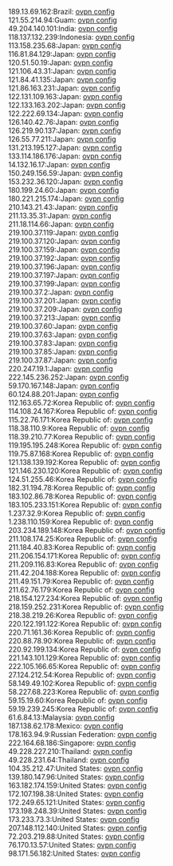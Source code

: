 189.13.69.162:Brazil: [ovpn config](vpn/189_13_69_162.ovpn)  
121.55.214.94:Guam: [ovpn config](vpn/121_55_214_94.ovpn)  
49.204.140.101:India: [ovpn config](vpn/49_204_140_101.ovpn)  
118.137.132.239:Indonesia: [ovpn config](vpn/118_137_132_239.ovpn)  
113.158.235.68:Japan: [ovpn config](vpn/113_158_235_68.ovpn)  
116.81.84.129:Japan: [ovpn config](vpn/116_81_84_129.ovpn)  
120.51.50.19:Japan: [ovpn config](vpn/120_51_50_19.ovpn)  
121.106.43.31:Japan: [ovpn config](vpn/121_106_43_31.ovpn)  
121.84.41.135:Japan: [ovpn config](vpn/121_84_41_135.ovpn)  
121.86.163.231:Japan: [ovpn config](vpn/121_86_163_231.ovpn)  
122.131.109.163:Japan: [ovpn config](vpn/122_131_109_163.ovpn)  
122.133.163.202:Japan: [ovpn config](vpn/122_133_163_202.ovpn)  
122.222.69.134:Japan: [ovpn config](vpn/122_222_69_134.ovpn)  
126.140.42.76:Japan: [ovpn config](vpn/126_140_42_76.ovpn)  
126.219.90.137:Japan: [ovpn config](vpn/126_219_90_137.ovpn)  
126.55.77.211:Japan: [ovpn config](vpn/126_55_77_211.ovpn)  
131.213.195.127:Japan: [ovpn config](vpn/131_213_195_127.ovpn)  
133.114.186.176:Japan: [ovpn config](vpn/133_114_186_176.ovpn)  
14.132.16.17:Japan: [ovpn config](vpn/14_132_16_17.ovpn)  
150.249.156.59:Japan: [ovpn config](vpn/150_249_156_59.ovpn)  
153.232.36.120:Japan: [ovpn config](vpn/153_232_36_120.ovpn)  
180.199.24.60:Japan: [ovpn config](vpn/180_199_24_60.ovpn)  
180.221.215.174:Japan: [ovpn config](vpn/180_221_215_174.ovpn)  
210.143.21.43:Japan: [ovpn config](vpn/210_143_21_43.ovpn)  
211.13.35.31:Japan: [ovpn config](vpn/211_13_35_31.ovpn)  
211.18.114.66:Japan: [ovpn config](vpn/211_18_114_66.ovpn)  
219.100.37.119:Japan: [ovpn config](vpn/219_100_37_119.ovpn)  
219.100.37.120:Japan: [ovpn config](vpn/219_100_37_120.ovpn)  
219.100.37.159:Japan: [ovpn config](vpn/219_100_37_159.ovpn)  
219.100.37.192:Japan: [ovpn config](vpn/219_100_37_192.ovpn)  
219.100.37.196:Japan: [ovpn config](vpn/219_100_37_196.ovpn)  
219.100.37.197:Japan: [ovpn config](vpn/219_100_37_197.ovpn)  
219.100.37.199:Japan: [ovpn config](vpn/219_100_37_199.ovpn)  
219.100.37.2:Japan: [ovpn config](vpn/219_100_37_2.ovpn)  
219.100.37.201:Japan: [ovpn config](vpn/219_100_37_201.ovpn)  
219.100.37.209:Japan: [ovpn config](vpn/219_100_37_209.ovpn)  
219.100.37.213:Japan: [ovpn config](vpn/219_100_37_213.ovpn)  
219.100.37.60:Japan: [ovpn config](vpn/219_100_37_60.ovpn)  
219.100.37.63:Japan: [ovpn config](vpn/219_100_37_63.ovpn)  
219.100.37.83:Japan: [ovpn config](vpn/219_100_37_83.ovpn)  
219.100.37.85:Japan: [ovpn config](vpn/219_100_37_85.ovpn)  
219.100.37.87:Japan: [ovpn config](vpn/219_100_37_87.ovpn)  
220.247.19.1:Japan: [ovpn config](vpn/220_247_19_1.ovpn)  
222.145.236.252:Japan: [ovpn config](vpn/222_145_236_252.ovpn)  
59.170.167.148:Japan: [ovpn config](vpn/59_170_167_148.ovpn)  
60.124.88.201:Japan: [ovpn config](vpn/60_124_88_201.ovpn)  
112.163.65.72:Korea Republic of: [ovpn config](vpn/112_163_65_72.ovpn)  
114.108.24.167:Korea Republic of: [ovpn config](vpn/114_108_24_167.ovpn)  
115.22.76.171:Korea Republic of: [ovpn config](vpn/115_22_76_171.ovpn)  
118.38.110.9:Korea Republic of: [ovpn config](vpn/118_38_110_9.ovpn)  
118.39.210.77:Korea Republic of: [ovpn config](vpn/118_39_210_77.ovpn)  
119.195.195.248:Korea Republic of: [ovpn config](vpn/119_195_195_248.ovpn)  
119.75.87.168:Korea Republic of: [ovpn config](vpn/119_75_87_168.ovpn)  
121.138.139.192:Korea Republic of: [ovpn config](vpn/121_138_139_192.ovpn)  
121.146.230.120:Korea Republic of: [ovpn config](vpn/121_146_230_120.ovpn)  
124.51.255.46:Korea Republic of: [ovpn config](vpn/124_51_255_46.ovpn)  
182.31.194.78:Korea Republic of: [ovpn config](vpn/182_31_194_78.ovpn)  
183.102.86.78:Korea Republic of: [ovpn config](vpn/183_102_86_78.ovpn)  
183.105.233.151:Korea Republic of: [ovpn config](vpn/183_105_233_151.ovpn)  
1.237.32.9:Korea Republic of: [ovpn config](vpn/1_237_32_9.ovpn)  
1.238.110.159:Korea Republic of: [ovpn config](vpn/1_238_110_159.ovpn)  
203.234.189.148:Korea Republic of: [ovpn config](vpn/203_234_189_148.ovpn)  
211.108.174.25:Korea Republic of: [ovpn config](vpn/211_108_174_25.ovpn)  
211.184.40.83:Korea Republic of: [ovpn config](vpn/211_184_40_83.ovpn)  
211.206.154.171:Korea Republic of: [ovpn config](vpn/211_206_154_171.ovpn)  
211.209.116.83:Korea Republic of: [ovpn config](vpn/211_209_116_83.ovpn)  
211.42.204.188:Korea Republic of: [ovpn config](vpn/211_42_204_188.ovpn)  
211.49.151.79:Korea Republic of: [ovpn config](vpn/211_49_151_79.ovpn)  
211.62.76.179:Korea Republic of: [ovpn config](vpn/211_62_76_179.ovpn)  
218.154.127.234:Korea Republic of: [ovpn config](vpn/218_154_127_234.ovpn)  
218.159.252.231:Korea Republic of: [ovpn config](vpn/218_159_252_231.ovpn)  
218.38.219.26:Korea Republic of: [ovpn config](vpn/218_38_219_26.ovpn)  
220.122.191.122:Korea Republic of: [ovpn config](vpn/220_122_191_122.ovpn)  
220.71.161.36:Korea Republic of: [ovpn config](vpn/220_71_161_36.ovpn)  
220.88.78.90:Korea Republic of: [ovpn config](vpn/220_88_78_90.ovpn)  
220.92.199.134:Korea Republic of: [ovpn config](vpn/220_92_199_134.ovpn)  
221.143.101.129:Korea Republic of: [ovpn config](vpn/221_143_101_129.ovpn)  
222.105.166.65:Korea Republic of: [ovpn config](vpn/222_105_166_65.ovpn)  
27.124.212.54:Korea Republic of: [ovpn config](vpn/27_124_212_54.ovpn)  
58.149.49.102:Korea Republic of: [ovpn config](vpn/58_149_49_102.ovpn)  
58.227.68.223:Korea Republic of: [ovpn config](vpn/58_227_68_223.ovpn)  
59.15.19.60:Korea Republic of: [ovpn config](vpn/59_15_19_60.ovpn)  
59.19.239.245:Korea Republic of: [ovpn config](vpn/59_19_239_245.ovpn)  
61.6.84.13:Malaysia: [ovpn config](vpn/61_6_84_13.ovpn)  
187.138.62.178:Mexico: [ovpn config](vpn/187_138_62_178.ovpn)  
178.163.94.9:Russian Federation: [ovpn config](vpn/178_163_94_9.ovpn)  
222.164.68.186:Singapore: [ovpn config](vpn/222_164_68_186.ovpn)  
49.228.227.210:Thailand: [ovpn config](vpn/49_228_227_210.ovpn)  
49.228.231.64:Thailand: [ovpn config](vpn/49_228_231_64.ovpn)  
104.35.212.47:United States: [ovpn config](vpn/104_35_212_47.ovpn)  
139.180.147.96:United States: [ovpn config](vpn/139_180_147_96.ovpn)  
163.182.174.159:United States: [ovpn config](vpn/163_182_174_159.ovpn)  
172.107.198.38:United States: [ovpn config](vpn/172_107_198_38.ovpn)  
172.249.65.121:United States: [ovpn config](vpn/172_249_65_121.ovpn)  
173.198.248.39:United States: [ovpn config](vpn/173_198_248_39.ovpn)  
173.233.73.3:United States: [ovpn config](vpn/173_233_73_3.ovpn)  
207.148.112.140:United States: [ovpn config](vpn/207_148_112_140.ovpn)  
72.203.219.88:United States: [ovpn config](vpn/72_203_219_88.ovpn)  
76.170.13.57:United States: [ovpn config](vpn/76_170_13_57.ovpn)  
98.171.56.182:United States: [ovpn config](vpn/98_171_56_182.ovpn)  
